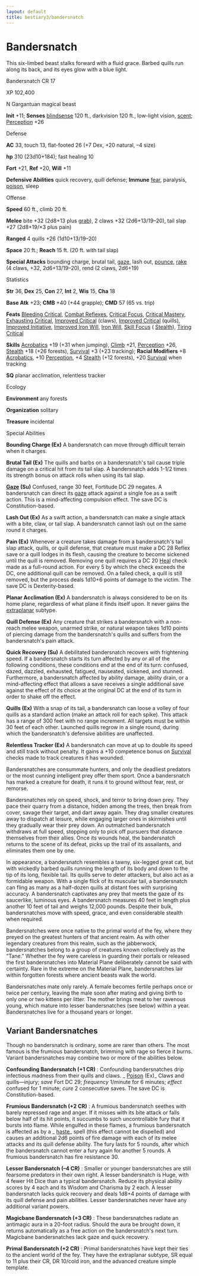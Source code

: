 ```yaml
---
layout: default
title: bestiary3/bandersnatch
---
```

# Bandersnatch

This six-limbed beast stalks forward with a fluid grace. Barbed quills run along its back, and its eyes glow with a blue light.

Bandersnatch CR 17

XP 102,400

N Gargantuan magical beast

**Init** +11; **Senses** [blindsense](monsters/universalMonsterRules#_blindsense) 120 ft., darkvision 120 ft., low-light vision, [scent](monsters/universalMonsterRules#_scent); [Perception](skills/perception#_perception) +26

Defense

**AC** 33, touch 13, flat-footed 26 (+7 Dex, +20 natural, –4 size)

**hp** 310 (23d10+184); fast healing 10

**Fort** +21, **Ref** +20, **Will** +11

**Defensive Abilities** quick recovery, quill defense; **Immune** [fear](monsters/universalMonsterRules#_fear-(su-or-sp)), paralysis, [poison](monsters/universalMonsterRules#_poison-(ex-or-su)), sleep

Offense

**Speed** 60 ft., climb 20 ft.

**Melee** bite +32 (2d8+13 plus [grab](monsters/universalMonsterRules#_grab)), 2 claws +32 (2d6+13/19–20), tail slap +27 (2d8+19/×3 plus pain)

**Ranged** 4 quills +26 (1d10+13/19–20)

**Space** 20 ft.; **Reach** 15 ft. (20 ft. with tail slap)

**Special Attacks** bounding charge, brutal tail, [gaze](monsters/universalMonsterRules#_gaze), lash out, [pounce](monsters/universalMonsterRules#_pounce), [rake](monsters/universalMonsterRules#_rake) (4 claws, +32, 2d6+13/19–20), rend (2 claws, 2d6+19)

Statistics

**Str** 36, **Dex** 25, **Con** 27, **Int** 2, **Wis** 15, **Cha** 18

**Base Atk** +23; **CMB** +40 (+44 grapple); **CMD** 57 (65 vs. trip)

**Feats** [Bleeding Critical](feats#_bleeding-critical), [Combat Reflexes](feats#_combat-reflexes), [Critical Focus](feats#_critical-focus), [Critical Mastery](feats#_critical-mastery), [Exhausting Critical](feats#_exhausting-critical), [Improved Critical](feats#_improved-critical) (claws), [Improved Critical](feats#_improved-critical) (quills), [Improved Initiative](feats#_improved-initiative), [Improved Iron Will](feats#_improved-iron-will), [Iron Will](feats#_iron-will), [Skill Focus](feats#_skill-focus) ( [Stealth](skills/stealth#_stealth)), [Tiring Critical](feats#_tiring-critical)

**Skills** [Acrobatics](skills/acrobatics#_acrobatics) +19 (+31 when jumping), [Climb](skills/climb#_climb) +21, [Perception](skills/perception#_perception) +26, [Stealth](skills/stealth#_stealth) +18 (+26 forests), [Survival](skills/survival#_survival) +3 (+23 tracking); **Racial Modifiers** +8 [Acrobatics](skills/acrobatics#_acrobatics), +10 [Perception](skills/perception#_perception), +4 [Stealth](skills/stealth#_stealth) (+12 forests), +20 [Survival](skills/survival#_survival) when tracking

**SQ** planar acclimation, relentless tracker

Ecology

**Environment** any forests

**Organization** solitary

**Treasure** incidental

Special Abilities

**Bounding Charge (Ex)** A bandersnatch can move through difficult terrain when it charges.

**Brutal Tail (Ex)** The quills and barbs on a bandersnatch's tail cause triple damage on a critical hit from its tail slap. A bandersnatch adds 1-1/2 times its strength bonus on attack rolls when using its tail slap.

**[Gaze](monsters/universalMonsterRules#_gaze) (Su)** Confused, range 30 feet, Fortitude DC 29 negates. A bandersnatch can direct its [gaze](monsters/universalMonsterRules#_gaze) attack against a single foe as a swift action. This is a mind-affecting compulsion effect. The save DC is Constitution-based.

**Lash Out (Ex)** As a swift action, a bandersnatch can make a single attack with a bite, claw, or tail slap. A bandersnatch cannot lash out on the same round it charges.

**Pain (Ex)** Whenever a creature takes damage from a bandersnatch's tail slap attack, quills, or quill defense, that creature must make a DC 28 Reflex save or a quill lodges in its flesh, causing the creature to become sickened until the quill is removed. Removing one quill requires a DC 20 [Heal](skills/heal#_heal) check made as a full-round action. For every 5 by which the check exceeds the DC, one additional quill can be removed. On a failed check, a quill is still removed, but the process deals 1d10+6 points of damage to the victim. The save DC is Dexterity-based.

**Planar Acclimation (Ex)** A bandersnatch is always considered to be on its home plane, regardless of what plane it finds itself upon. It never gains the [extraplanar](monsters/creatureTypes#_extraplanar-subtype) subtype.

**Quill Defense (Ex)** Any creature that strikes a bandersnatch with a non-reach melee weapon, unarmed strike, or natural weapon takes 1d10 points of piercing damage from the bandersnatch's quills and suffers from the bandersnatch's pain attack.

**Quick Recovery (Su)** A debilitated bandersnatch recovers with frightening speed. If a bandersnatch starts its turn affected by any or all of the following conditions, these conditions end at the end of its turn: confused, dazed, dazzled, exhausted, fatigued, nauseated, sickened, and stunned. Furthermore, a bandersnatch affected by ability damage, ability drain, or a mind-affecting effect that allows a save receives a single additional save against the effect of its choice at the original DC at the end of its turn in order to shake off the effect.

**Quills (Ex)** With a snap of its tail, a bandersnatch can loose a volley of four quills as a standard action (make an attack roll for each spike). This attack has a range of 300 feet with no range increment. All targets must be within 30 feet of each other. Launched quills regrow in a single round, during which the bandersnatch's defensive abilities are unaffected.

**Relentless Tracker (Ex)** A bandersnatch can move at up to double its speed and still track without penalty. It gains a +10 competence bonus on [Survival](skills/survival#_survival) checks made to track creatures it has wounded.

Bandersnatches are consummate hunters, and only the deadliest predators or the most cunning intelligent prey offer them sport. Once a bandersnatch has marked a creature for death, it runs it to ground without fear, rest, or remorse.

Bandersnatches rely on speed, shock, and terror to bring down prey. They pace their quarry from a distance, hidden among the trees, then break from cover, savage their target, and dart away again. They drag smaller creatures away to dispatch at leisure, while engaging larger ones in skirmishes until they gradually wear their prey down. An outmatched bandersnatch withdraws at full speed, stopping only to pick off pursuers that distance themselves from their allies. Once its wounds heal, the bandersnatch returns to the scene of its defeat, picks up the trail of its assailants, and eliminates them one by one.

In appearance, a bandersnatch resembles a tawny, six-legged great cat, but with wickedly barbed quills running the length of its body and down to the tip of its long, flexible tail. Its quills serve to deter attackers, but also act as a formidable weapon. With a single flick of its muscular tail, a bandersnatch can fling as many as a half-dozen quills at distant foes with surprising accuracy. A bandersnatch captivates any prey that meets the gaze of its saucerlike, luminous eyes. A bandersnatch measures 40 feet in length plus another 10 feet of tail and weighs 12,000 pounds. Despite their bulk, bandersnatches move with speed, grace, and even considerable stealth when required.

Bandersnatches were once native to the primal world of the fey, where they preyed on the greatest hunters of that ancient realm. As with other legendary creatures from this realm, such as the jabberwock, bandersnatches belong to a group of creatures known collectively as the “Tane.” Whether the fey were careless in guarding their portals or released the first bandersnatches into Material Plane deliberately cannot be said with certainty. Rare in the extreme on the Material Plane, bandersnatches lair within forgotten forests where ancient beasts walk the world.

Bandersnatches mate only rarely. A female becomes fertile perhaps once or twice per century, leaving the male soon after mating and giving birth to only one or two kittens per litter. The mother brings meat to her ravenous young, which mature into lesser bandersnatches (see below) within a year. Bandersnatches live for a thousand years or longer.

## Variant Bandersnatches

Though no bandersnatch is ordinary, some are rarer than others. The most famous is the frumious bandersnatch, brimming with rage so fierce it burns. Variant bandersnatches may combine two or more of the abilities below.

**Confounding Bandersnatch (+1 CR)** : Confounding bandersnatches drip infectious madness from their quills and claws. _ [Poison](spells/poison#_poison) (Ex)_ Claws and quills—injury; _save_ Fort DC 29; _frequency_ 1/minute for 6 minutes; _effect_ confused for 1 minute; _cure_ 2 consecutive saves. The save DC is Constitution-based.

**Frumious Bandersnatch (+2 CR)** : A frumious bandersnatch seethes with barely repressed rage and anger. If it misses with its bite attack or falls below half of its hit points, it succumbs to such uncontrollable fury that it bursts into flame. While engulfed in these flames, a frumious bandersnatch is affected as by a _ [haste](spells/haste#_haste)_ spell (this effect cannot be dispelled) and causes an additional 2d6 points of fire damage with each of its melee attacks and its quill defense ability. The fury lasts for 5 rounds, after which the bandersnatch cannot enter a fury again for another 5 rounds. A frumious bandersnatch has fire resistance 30.

**Lesser Bandersnatch (–4 CR)** : Smaller or younger bandersnatches are still fearsome predators in their own right. A lesser bandersnatch is Huge, with 4 fewer Hit Dice than a typical bandersnatch. Reduce its physical ability scores by 4 each and its Wisdom and Charisma by 2 each. A lesser bandersnatch lacks quick recovery and deals 1d8+4 points of damage with its quill defense and pain abilities. Lesser bandersnatches never have any additional variant powers.

**Magicbane Bandersnatch (+3 CR)** : These bandersnatches radiate an antimagic aura in a 20-foot radius. Should the aura be brought down, it returns automatically as a free action on the bandersnatch's next turn. Magicbane bandersnatches lack gaze and quick recovery.

**Primal Bandersnatch (+2 CR)** : Primal bandersnatches have kept their ties to the ancient world of the fey. They have the extraplanar subtype, SR equal to 11 plus their CR, DR 10/cold iron, and the advanced creature simple template.

